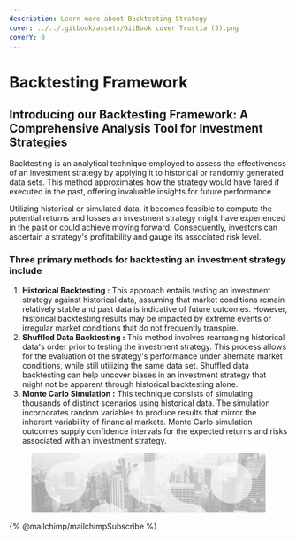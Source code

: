 ```yaml
---
description: Learn more about Backtesting Strategy
cover: ../../.gitbook/assets/GitBook cover Trustia (3).png
coverY: 0
---
```


# Backtesting Framework

## **Introducing our Backtesting  Framework: A Comprehensive Analysis Tool for Investment Strategies**

Backtesting is an analytical technique employed to assess the effectiveness of an investment strategy by applying it to historical or randomly generated data sets. This method approximates how the strategy would have fared if executed in the past, offering invaluable insights for future performance.

Utilizing historical or simulated data, it becomes feasible to compute the potential returns and losses an investment strategy might have experienced in the past or could achieve moving forward. Consequently, investors can ascertain a strategy's profitability and gauge its associated risk level.

### **Three primary methods for backtesting an investment strategy include**

1. **Historical Backtesting :** This approach entails testing an investment strategy against historical data, assuming that market conditions remain relatively stable and past data is indicative of future outcomes. However, historical backtesting results may be impacted by extreme events or irregular market conditions that do not frequently transpire.
2. **Shuffled Data Backtesting :** This method involves rearranging historical data's order prior to testing the investment strategy. This process allows for the evaluation of the strategy's performance under alternate market conditions, while still utilizing the same data set. Shuffled data backtesting can help uncover biases in an investment strategy that might not be apparent through historical backtesting alone.
3. **Monte Carlo Simulation :** This technique consists of simulating thousands of distinct scenarios using historical data. The simulation incorporates random variables to produce results that mirror the inherent variability of financial markets. Monte Carlo simulation outcomes supply confidence intervals for the expected returns and risks associated with an investment strategy.

<figure><img src="../../.gitbook/assets/bgfooter.webp" alt=""><figcaption></figcaption></figure>

{% @mailchimp/mailchimpSubscribe %}
